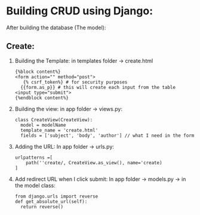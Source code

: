 # Building CRUD using Django:

After building the database (The model):

## Create:
1. Building the Template:
   in templates folder -> create.html
   ```
   {%block content%}
   <form action="" method="post">
      {% csrf_token%} # for security purposes
     {{form.as_p}} # this will create each input from the table
   <input type="submit">
   {%endblock content%}
   ```
2. Building the view:
   in app folder -> views.py:
   ```
   class CreateView(CreateView):
     model = modelName
     template_name = 'create.html'
     fields = ['subject', 'body', 'author'] // what I need in the form
   ```

3. Adding the URL:
   In app folder -> urls.py:
    ```
    urlpatterns =[
        path(''create/, CreateView.as_view(), name='create)
    ]
    ```

4. Add redirect URL when I click submit:
   In app folder -> models.py -> in the model class:
   ```
   from django.urls import reverse
   def get_absolute_url(self):
     return reverse()
   ```